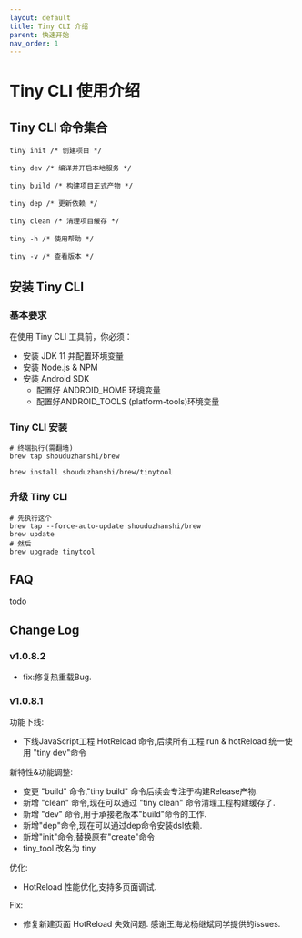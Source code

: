```yaml
---
layout: default
title: Tiny CLI 介绍
parent: 快速开始
nav_order: 1
---
```


# Tiny CLI 使用介绍
## Tiny CLI 命令集合

```shell
tiny init /* 创建项目 */

tiny dev /* 编译并开启本地服务 */

tiny build /* 构建项目正式产物 */

tiny dep /* 更新依赖 */

tiny clean /* 清理项目缓存 */

tiny -h /* 使用帮助 */

tiny -v /* 查看版本 */
```

## 安装 Tiny CLI
### 基本要求
在使用 Tiny CLI 工具前，你必须：
- 安装 JDK 11 并配置环境变量
- 安装 Node.js & NPM
- 安装 Android SDK
  - 配置好 ANDROID_HOME 环境变量
  - 配置好ANDROID_TOOLS (platform-tools)环境变量

### Tiny CLI 安装

```shell
# 终端执行(需翻墙)
brew tap shouduzhanshi/brew

brew install shouduzhanshi/brew/tinytool
```

### 升级 Tiny CLI
```shell
# 先执行这个
brew tap --force-auto-update shouduzhanshi/brew
brew update
# 然后
brew upgrade tinytool
```

## FAQ
todo 

## Change Log
### v1.0.8.2
- fix:修复热重载Bug.

### v1.0.8.1
功能下线:
- 下线JavaScript工程 HotReload 命令,后续所有工程 run & hotReload 统一使用 "tiny dev"命令

新特性&功能调整:
- 变更 "build" 命令,"tiny build" 命令后续会专注于构建Release产物.
- 新增 "clean" 命令,现在可以通过  "tiny clean" 命令清理工程构建缓存了.
- 新增 "dev" 命令,用于承接老版本"build"命令的工作.
- 新增"dep"命令,现在可以通过dep命令安装dsl依赖.
- 新增"init"命令,替换原有"create"命令
- tiny_tool 改名为 tiny

优化:
- HotReload 性能优化,支持多页面调试.

Fix:
- 修复新建页面 HotReload 失效问题. 感谢王海龙杨继斌同学提供的issues.
